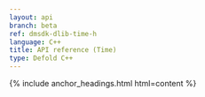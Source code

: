 ```yaml
---
layout: api
branch: beta
ref: dmsdk-dlib-time-h
language: C++
title: API reference (Time)
type: Defold C++
---
```

{% include anchor_headings.html html=content %}